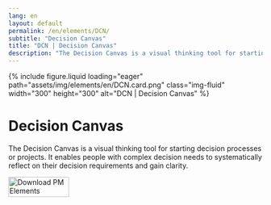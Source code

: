 ```yaml
---
lang: en
layout: default
permalink: /en/elements/DCN/
subtitle: "Decision Canvas"
title: "DCN | Decision Canvas"
description: "The Decision Canvas is a visual thinking tool for starting decision processes or projects. It enables people with complex decision needs to systematically reflect on their decision requirements and gain clarity."
---
```


{% include figure.liquid loading="eager" path="assets/img/elements/en/DCN.card.png" class="img-fluid" width="300" height="300" alt="DCN | Decision Canvas" %}

# Decision Canvas

The Decision Canvas is a visual thinking tool for starting decision processes or projects. It enables people with complex decision needs to systematically reflect on their decision requirements and gain clarity.

<a href="https://apps.apple.com/app/apple-store/id6738084498?pt=127441684&ct=website&mt=8">
  <img src="{{ "assets/img/en/appstore.png" | relative_url }}" width="120" height="40" alt="Download PM Elements">
</a>
